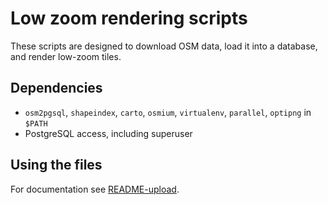 # Low zoom rendering scripts

These scripts are designed to download OSM data, load it into a database, and render low-zoom tiles.

## Dependencies

- `osm2pgsql`, `shapeindex`, `carto`, `osmium`, `virtualenv`, `parallel`, `optipng` in `$PATH`
- PostgreSQL access, including superuser

## Using the files

For documentation see [README-upload](README-upload).
